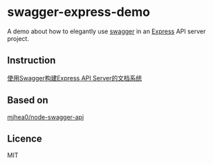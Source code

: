 # swagger-express-demo        
A demo about how to elegantly use [swagger](http://swagger.io/) in an [Express](http://expressjs.com/) API server project.

## Instruction
[使用Swagger构建Express API Server的文档系统](http://maples7.com/2016/09/06/build-doc-system-of-express-api-server-with-swagger/)

## Based on 
[mjhea0/node-swagger-api](https://github.com/mjhea0/node-swagger-api)

## Licence
MIT
